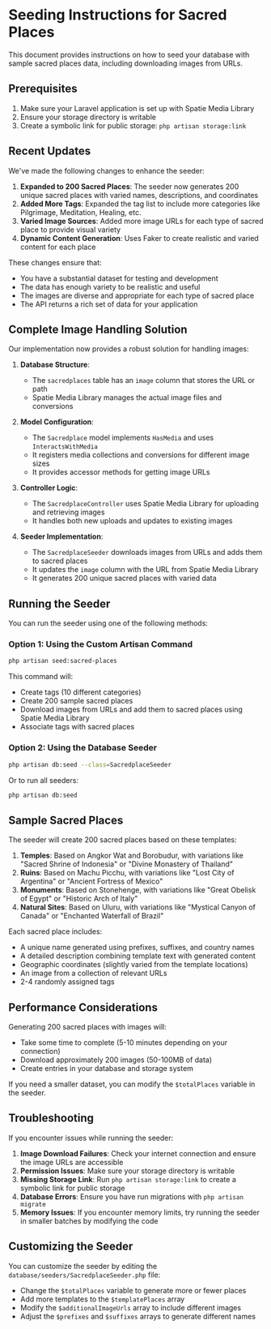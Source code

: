 # Seeding Instructions for Sacred Places

This document provides instructions on how to seed your database with sample sacred places data, including downloading images from URLs.

## Prerequisites

1. Make sure your Laravel application is set up with Spatie Media Library
2. Ensure your storage directory is writable
3. Create a symbolic link for public storage: `php artisan storage:link`

## Recent Updates

We've made the following changes to enhance the seeder:

1. **Expanded to 200 Sacred Places**: The seeder now generates 200 unique sacred places with varied names, descriptions, and coordinates
2. **Added More Tags**: Expanded the tag list to include more categories like Pilgrimage, Meditation, Healing, etc.
3. **Varied Image Sources**: Added more image URLs for each type of sacred place to provide visual variety
4. **Dynamic Content Generation**: Uses Faker to create realistic and varied content for each place

These changes ensure that:
- You have a substantial dataset for testing and development
- The data has enough variety to be realistic and useful
- The images are diverse and appropriate for each type of sacred place
- The API returns a rich set of data for your application

## Complete Image Handling Solution

Our implementation now provides a robust solution for handling images:

1. **Database Structure**:
   - The `sacredplaces` table has an `image` column that stores the URL or path
   - Spatie Media Library manages the actual image files and conversions

2. **Model Configuration**:
   - The `Sacredplace` model implements `HasMedia` and uses `InteractsWithMedia`
   - It registers media collections and conversions for different image sizes
   - It provides accessor methods for getting image URLs

3. **Controller Logic**:
   - The `SacredplaceController` uses Spatie Media Library for uploading and retrieving images
   - It handles both new uploads and updates to existing images

4. **Seeder Implementation**:
   - The `SacredplaceSeeder` downloads images from URLs and adds them to sacred places
   - It updates the `image` column with the URL from Spatie Media Library
   - It generates 200 unique sacred places with varied data

## Running the Seeder

You can run the seeder using one of the following methods:

### Option 1: Using the Custom Artisan Command

```bash
php artisan seed:sacred-places
```

This command will:
- Create tags (10 different categories)
- Create 200 sample sacred places
- Download images from URLs and add them to sacred places using Spatie Media Library
- Associate tags with sacred places

### Option 2: Using the Database Seeder

```bash
php artisan db:seed --class=SacredplaceSeeder
```

Or to run all seeders:

```bash
php artisan db:seed
```

## Sample Sacred Places

The seeder will create 200 sacred places based on these templates:

1. **Temples**: Based on Angkor Wat and Borobudur, with variations like "Sacred Shrine of Indonesia" or "Divine Monastery of Thailand"
2. **Ruins**: Based on Machu Picchu, with variations like "Lost City of Argentina" or "Ancient Fortress of Mexico"
3. **Monuments**: Based on Stonehenge, with variations like "Great Obelisk of Egypt" or "Historic Arch of Italy"
4. **Natural Sites**: Based on Uluru, with variations like "Mystical Canyon of Canada" or "Enchanted Waterfall of Brazil"

Each sacred place includes:
- A unique name generated using prefixes, suffixes, and country names
- A detailed description combining template text with generated content
- Geographic coordinates (slightly varied from the template locations)
- An image from a collection of relevant URLs
- 2-4 randomly assigned tags

## Performance Considerations

Generating 200 sacred places with images will:
- Take some time to complete (5-10 minutes depending on your connection)
- Download approximately 200 images (50-100MB of data)
- Create entries in your database and storage system

If you need a smaller dataset, you can modify the `$totalPlaces` variable in the seeder.

## Troubleshooting

If you encounter issues while running the seeder:

1. **Image Download Failures**: Check your internet connection and ensure the image URLs are accessible
2. **Permission Issues**: Make sure your storage directory is writable
3. **Missing Storage Link**: Run `php artisan storage:link` to create a symbolic link for public storage
4. **Database Errors**: Ensure you have run migrations with `php artisan migrate`
5. **Memory Issues**: If you encounter memory limits, try running the seeder in smaller batches by modifying the code

## Customizing the Seeder

You can customize the seeder by editing the `database/seeders/SacredplaceSeeder.php` file:

- Change the `$totalPlaces` variable to generate more or fewer places
- Add more templates to the `$templatePlaces` array
- Modify the `$additionalImageUrls` array to include different images
- Adjust the `$prefixes` and `$suffixes` arrays to generate different names 